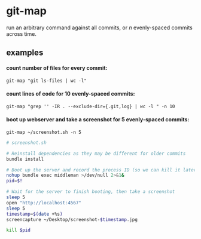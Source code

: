# git-map

run an arbitrary command against all commits, or *n* evenly-spaced commits across time.

## examples

#### count number of files for every commit:

```
git-map "git ls-files | wc -l"
```

#### count lines of code for 10 evenly-spaced commits:

```
git-map "grep '' -IR . --exclude-dir={.git,log} | wc -l " -n 10
```

#### boot up webserver and take a screenshot for 5 evenly-spaced commits:

```
git-map ~/screenshot.sh -n 5
```

```bash
# screenshot.sh

# Reinstall dependencies as they may be different for older commits
bundle install

# Boot up the server and record the process ID (so we can kill it later)
nohup bundle exec middleman >/dev/null 2>&1&
pid=$!

# Wait for the server to finish booting, then take a screenshot
sleep 5
open "http://localhost:4567"
sleep 5
timestamp=$(date +%s)
screencapture ~/Desktop/screenshot-$timestamp.jpg

kill $pid
```
